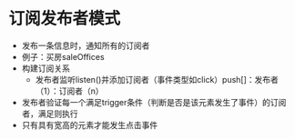 # 订阅发布者模式
- 发布一条信息时，通知所有的订阅者
- 例子：买房saleOffices
- 构建订阅关系
  - 发布者监听listen()并添加订阅者（事件类型如click）push[]：发布者（1）：订阅者（n）
- 发布者验证每一个满足trigger条件（判断是否是该元素发生了事件）的订阅者，满足则执行
- 只有具有宽高的元素才能发生点击事件